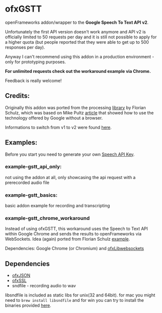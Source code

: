 ofxGSTT
================
openFrameworks addon/wrapper to the **Google Speech To Text API v2**. 

Unfortunately the first API version doesn't work anymore and API v2 is officially limited to 50 requests per day and it is still not possible to apply for a higher quota (but people reported that they were able to get up to 500 responses per day). 

Anyway I can't recommend using this addon in a production environment - only for prototyping purposes.

**For unlimited requests check out the workaround example via Chrome.**

Feedback is really welcome!

Credits:
----------------
Originally this addon was ported from the processing [library](http://stt.getflourish.com/) by Florian Schulz, which was based on Mike Pultz [article](http://mikepultz.com/2011/03/accessing-google-speech-api-chrome-11/) that showed how to use the technology offered by Google without a browser.

Informations to switch from v1 to v2 were found [here](https://github.com/gillesdemey/google-speech-v2).

Examples:
----------------

Before you start you need to generate your own [Speech API Key](http://www.chromium.org/developers/how-tos/api-keys).

### example-gstt_api_only: 
	
not using the addon at all, only showcasing the api request with a prerecorded audio file

### example-gstt_basics:

basic addon example for recording and transcripting

### example-gstt_chrome_workaround

Instead of using ofxGSTT, this workaround uses the Speech to Text API within Google Chrome and sends the results to openFrameworks via WebSockets. Idea (again) ported from Florian Schulz [example](http://mikepultz.com/2011/03/accessing-google-speech-api-chrome-11/). 

Dependencies: Google Chrome (or Chromium) and [ofxLibwebsockets](http://github.com:labatrockwell/ofxLibwebsockets)

Dependencies
----------------
* [ofxJSON](https://github.com/jefftimesten/ofxJSON) 
* [ofxSSL](https://github.com/fx-lange/ofxSSL)
* sndfile - recording audio to wav

libsndfile is included as static libs for unix(32 and 64bit). for mac you might need to `brew install libsndfile` and for win you can try to install the binaries provided [here](http://www.mega-nerd.com/libsndfile/#Download).
